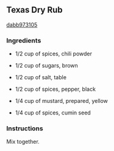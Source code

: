 ## Texas Dry Rub

[dabb973105](https://cookpad.com/us/recipes/358077-texas-dry-rub)

### Ingredients

 - 1/2 cup of spices, chili powder

 - 1/2 cup of sugars, brown

 - 1/2 cup of salt, table

 - 1/2 cup of spices, pepper, black

 - 1/4 cup of mustard, prepared, yellow

 - 1/4 cup of spices, cumin seed

### Instructions

Mix together.